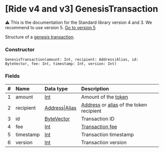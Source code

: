 # [Ride v4 and v3] GenesisTransaction

:warning: This is the documentation for the Standard library version 4 and 3. We recommend to use version 5. [Go to version 5](/en/ride/structures/transaction-structures/genesis-transaction)

Structure of a [genesis transaction](/en/blockchain/transaction-type/genesis-transaction).

### Constructor

``` ride
GenesisTransaction(amount: Int, recipient: Address|Alias, id: ByteVector, fee: Int, timestamp: Int, version: Int)
```

### Fields

| # | Name | Data type | Description |
| :--- | :--- | :--- | :--- |
| 1 | amount | [Int](/en/ride/v4/data-types/int) | Amount of the [token](/en/blockchain/token/) |
| 2 | recipient | [Address](/en/ride/v4/structures/common-structures/address)&#124;[Alias](/en/ride/v4/structures/common-structures/alias) | [Address](/en/blockchain/account/address) or [alias](/en/blockchain/account/alias) of the token recipient |
| 3 | id | [ByteVector](/en/ride/v4/data-types/byte-vector) | Transaction ID |
| 4 | fee | [Int](/en/ride/v4/data-types/int) | [Transaction fee](/en/blockchain/transaction/transaction-fee) |
| 5 | timestamp | [Int](/en/ride/v4/data-types/int) | Transaction timestamp |
| 6 | version | [Int](/en/ride/v4/data-types/int) | Transaction version |
